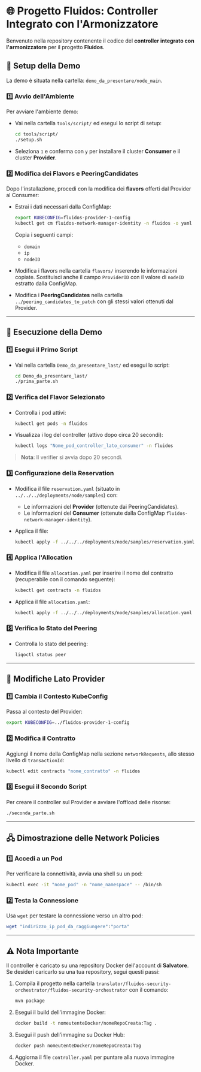 
# 🌐 Progetto Fluidos: Controller Integrato con l'Armonizzatore

Benvenuto nella repository contenente il codice del **controller integrato con l'armonizzatore** per il progetto **Fluidos**.

## 🚀 Setup della Demo

La demo è situata nella cartella: `demo_da_presentare/node_main`.

### 1️⃣ Avvio dell'Ambiente

Per avviare l'ambiente demo:

- Vai nella cartella `tools/script/` ed esegui lo script di setup:
  ```bash
  cd tools/script/
  ./setup.sh
  ```
- Seleziona `1` e conferma con `y` per installare il cluster **Consumer** e il cluster **Provider**.

### 2️⃣ Modifica dei Flavors e PeeringCandidates

Dopo l'installazione, procedi con la modifica dei **flavors** offerti dal Provider al Consumer:

- Estrai i dati necessari dalla ConfigMap:
  ```bash
  export KUBECONFIG=fluidos-provider-1-config
  kubectl get cm fluidos-network-manager-identity -n fluidos -o yaml
  ```
  Copia i seguenti campi:
  - `domain`
  - `ip`
  - `nodeID`

- Modifica i flavors nella cartella `flavors/` inserendo le informazioni copiate. Sostituisci anche il campo `ProviderID` con il valore di `nodeID` estratto dalla ConfigMap.

- Modifica i **PeeringCandidates** nella cartella `../peering_candidates_to_patch` con gli stessi valori ottenuti dal Provider.

---

## 📝 Esecuzione della Demo

### 1️⃣ Esegui il Primo Script

- Vai nella cartella `Demo_da_presentare_last/` ed esegui lo script:
  ```bash
  cd Demo_da_presentare_last/
  ./prima_parte.sh
  ```

### 2️⃣ Verifica del Flavor Selezionato

- Controlla i pod attivi:
  ```bash
  kubectl get pods -n fluidos
  ```

- Visualizza i log del controller (attivo dopo circa 20 secondi):
  ```bash
  kubectl logs "Nome_pod_controller_lato_consumer" -n fluidos
  ```

> **Nota**: Il verifier si avvia dopo 20 secondi.

### 3️⃣ Configurazione della Reservation

- Modifica il file `reservation.yaml` (situato in `../../../deployments/node/samples`) con:
  - Le informazioni del **Provider** (ottenute dai PeeringCandidates).
  - Le informazioni del **Consumer** (ottenute dalla ConfigMap `fluidos-network-manager-identity`).

- Applica il file:
  ```bash
  kubectl apply -f ../../../deployments/node/samples/reservation.yaml
  ```

### 4️⃣ Applica l'Allocation

- Modifica il file `allocation.yaml` per inserire il nome del contratto (recuperabile con il comando seguente):
  ```bash
  kubectl get contracts -n fluidos
  ```

- Applica il file `allocation.yaml`:
  ```bash
  kubectl apply -f ../../../deployments/node/samples/allocation.yaml
  ```

### 5️⃣ Verifica lo Stato del Peering

- Controlla lo stato del peering:
  ```bash
  liqoctl status peer
  ```

---

## 🔄 Modifiche Lato Provider

### 1️⃣ Cambia il Contesto KubeConfig

Passa al contesto del Provider:
```bash
export KUBECONFIG=../fluidos-provider-1-config
```

### 2️⃣ Modifica il Contratto

Aggiungi il nome della ConfigMap nella sezione `networkRequests`, allo stesso livello di `transactionId`:
```bash
kubectl edit contracts "nome_contratto" -n fluidos
```

### 3️⃣ Esegui il Secondo Script

Per creare il controller sul Provider e avviare l'offload delle risorse:
```bash
./seconda_parte.sh
```

---

## 🖧 Dimostrazione delle Network Policies

### 1️⃣ Accedi a un Pod

Per verificare la connettività, avvia una shell su un pod:
```bash
kubectl exec -it "nome_pod" -n "nome_namespace" -- /bin/sh
```

### 2️⃣ Testa la Connessione

Usa `wget` per testare la connessione verso un altro pod:
```bash
wget "indirizzo_ip_pod_da_raggiungere":"porta"
```

---

## ⚠️ Nota Importante

Il controller è caricato su una repository Docker dell'account di **Salvatore**. Se desideri caricarlo su una tua repository, segui questi passi:

1. Compila il progetto nella cartella `translator/fluidos-security-orchestrator/fluidos-security-orchestrator` con il comando:
   ```bash
   mvn package
   ```

2. Esegui il build dell'immagine Docker:
   ```bash
   docker build -t nomeutenteDocker/nomeRepoCreata:Tag .
   ```

3. Esegui il push dell'immagine su Docker Hub:
   ```bash
   docker push nomeutenteDocker/nomeRepoCreata:Tag
   ```

4. Aggiorna il file `controller.yaml` per puntare alla nuova immagine Docker.